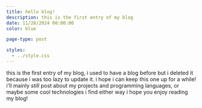 ```yaml
---
title: hello blog!
description: this is the first entry of my blog
date: 11/28/2024 00:00:00
color: blue

page-type: post

styles:
  - ../style.css
---
```


this is the first entry of my blog, i used to have a blog before but i deleted it because i was too lazy to update it. i hope i can keep this one up for a while! i'll mainly *still* post about my projects and programming languages, or maybe some cool technologies i find either way i hope you enjoy reading my blog!